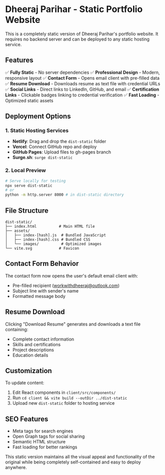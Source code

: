 # Dheeraj Parihar - Static Portfolio Website

This is a completely static version of Dheeraj Parihar's portfolio website. It requires no backend server and can be deployed to any static hosting service.

## Features

✅ **Fully Static** - No server dependencies
✅ **Professional Design** - Modern, responsive layout
✅ **Contact Form** - Opens email client with pre-filled data
✅ **Resume Download** - Downloads resume as text file with credential URLs
✅ **Social Links** - Direct links to LinkedIn, GitHub, and email
✅ **Certification Links** - Clickable badges linking to credential verification
✅ **Fast Loading** - Optimized static assets

## Deployment Options

### 1. Static Hosting Services
- **Netlify**: Drag and drop the `dist-static` folder
- **Vercel**: Connect GitHub repo and deploy
- **GitHub Pages**: Upload files to gh-pages branch
- **Surge.sh**: `surge dist-static`

### 2. Local Preview
```bash
# Serve locally for testing
npx serve dist-static
# or
python -m http.server 8000 # in dist-static directory
```

## File Structure
```
dist-static/
├── index.html          # Main HTML file
├── assets/
│   ├── index-[hash].js  # Bundled JavaScript
│   ├── index-[hash].css # Bundled CSS
│   └── images/          # Optimized images
└── vite.svg            # Favicon
```

## Contact Form Behavior

The contact form now opens the user's default email client with:
- Pre-filled recipient (workwithdheeraj@outlook.com)
- Subject line with sender's name
- Formatted message body

## Resume Download

Clicking "Download Resume" generates and downloads a text file containing:
- Complete contact information
- Skills and certifications
- Project descriptions
- Education details

## Customization

To update content:
1. Edit React components in `client/src/components/`
2. Run `cd client && vite build --outDir ../dist-static`
3. Upload new `dist-static` folder to hosting service

## SEO Features

- Meta tags for search engines
- Open Graph tags for social sharing
- Semantic HTML structure
- Fast loading for better rankings

This static version maintains all the visual appeal and functionality of the original while being completely self-contained and easy to deploy anywhere.